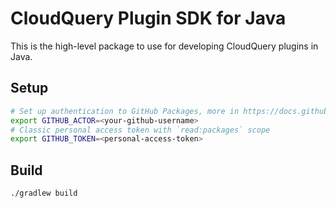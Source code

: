# CloudQuery Plugin SDK for Java

This is the high-level package to use for developing CloudQuery plugins in Java.

## Setup

```bash
# Set up authentication to GitHub Packages, more in https://docs.github.com/en/packages/working-with-a-github-packages-registry/working-with-the-gradle-registry#authenticating-to-github-packages
export GITHUB_ACTOR=<your-github-username>
# Classic personal access token with `read:packages` scope
export GITHUB_TOKEN=<personal-access-token>
```

## Build

```bash
./gradlew build
```
